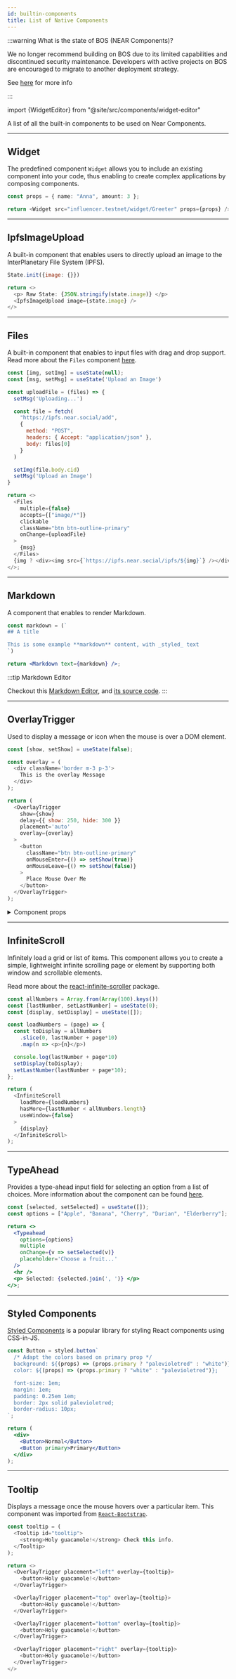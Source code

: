```yaml
---
id: builtin-components
title: List of Native Components
---
```


:::warning What is the state of BOS (NEAR Components)?

We no longer recommend building on BOS due to its limited capabilities and discontinued security maintenance. Developers with active projects on BOS are encouraged to migrate to another deployment strategy.

See [here](/build/web3-apps/frontend#bos-socialvm) for more info

:::

import {WidgetEditor} from "@site/src/components/widget-editor"

A list of all the built-in components to be used on Near Components.

---

## Widget

The predefined component `Widget` allows you to include an existing component into your code, thus enabling to create complex applications by composing components.

<WidgetEditor id='1' height="100px">

```ts
const props = { name: "Anna", amount: 3 };

return <Widget src="influencer.testnet/widget/Greeter" props={props} />;
```

</WidgetEditor>

---

## IpfsImageUpload

A built-in component that enables users to directly upload an image to the InterPlanetary File System (IPFS).

<WidgetEditor id='2' height="200px">

```js
State.init({image: {}})

return <>
  <p> Raw State: {JSON.stringify(state.image)} </p>
  <IpfsImageUpload image={state.image} />
</>
```

</WidgetEditor>

---

## Files

A built-in component that enables to input files with drag and drop support. Read more about the `Files` component [here](https://www.npmjs.com/package/react-files).

<WidgetEditor id='3' height="220px">

```js
const [img, setImg] = useState(null);
const [msg, setMsg] = useState('Upload an Image')

const uploadFile = (files) => {
  setMsg('Uploading...')

  const file = fetch(
    "https://ipfs.near.social/add",
    {
      method: "POST",
      headers: { Accept: "application/json" },
      body: files[0]
    }
  )

  setImg(file.body.cid)
  setMsg('Upload an Image')
}

return <>
  <Files
    multiple={false}
    accepts={["image/*"]}
    clickable
    className="btn btn-outline-primary"
    onChange={uploadFile}
  >
    {msg}
  </Files>
  {img ? <div><img src={`https://ipfs.near.social/ipfs/${img}`} /></div> : ''}
</>;
```

</WidgetEditor>

---

## Markdown

A component that enables to render Markdown.

<WidgetEditor id='4' height="60px">

```jsx
const markdown = (`
## A title

This is some example **markdown** content, with _styled_ text
`)

return <Markdown text={markdown} />;
```

</WidgetEditor>

:::tip Markdown Editor

Checkout this [Markdown Editor](https://near.social/#/mob.near/widget/MarkdownEditorIframeExample), and [its source code](https://near.social/mob.near/widget/WidgetSource?src=mob.near/widget/MarkdownEditorIframeExample).
:::

---

## OverlayTrigger

Used to display a message or icon when the mouse is over a DOM element.

<WidgetEditor id='5' height="200px">

```javascript
const [show, setShow] = useState(false);

const overlay = (
  <div className='border m-3 p-3'>
    This is the overlay Message
  </div>
);

return (
  <OverlayTrigger
    show={show}
    delay={{ show: 250, hide: 300 }}
    placement='auto'
    overlay={overlay}
  >
    <button
      className="btn btn-outline-primary"
      onMouseEnter={() => setShow(true)}
      onMouseLeave={() => setShow(false)}
    >
      Place Mouse Over Me
    </button>
  </OverlayTrigger>
);
```

</WidgetEditor>

<details markdown="1">

<summary> Component props </summary>

The OverlayTrigger component has several props that allow you to customize its behavior:

| Prop        | Description                                                                                                                                                                                                                                                                  |
|-------------|------------------------------------------------------------------------------------------------------------------------------------------------------------------------------------------------------------------------------------------------------------------------------|
| `show`      | A boolean value that determines whether the overlay is currently visible or not.                                                                                                                                                                                             |
| `trigger`   | An array of events that trigger the display of the overlay. In this example, the `trigger` prop is set to `["hover", "focus"]`, which means that the overlay will be displayed when the user hovers over or focuses on the element.                                          |
| `delay`     | An object that specifies the delay before the overlay is displayed or hidden. In this example, the `delay` prop is set to `{ show: 250, hide: 300 }`, which means that the overlay will be displayed after a 250-millisecond delay and hidden after a 300-millisecond delay. |
| `placement` | A string that specifies the position of the overlay relative to the trigger element. In this example, the `placement` prop is set to `"auto"`, which means that the position will be automatically determined based on available space.                                      |
| `overlay`   | The content that will be displayed in the overlay. In this example, the `overlay` prop is set to a `<div>` element containing the message "This is the overlay message.                                                                                                      |
</details>

---

## InfiniteScroll

Infinitely load a grid or list of items. This component allows you to create a simple, lightweight infinite scrolling page or element by supporting both window and scrollable elements.

Read more about the [react-infinite-scroller](https://www.npmjs.com/package/react-infinite-scroller) package.

<WidgetEditor id='6' height="200px">

```js
const allNumbers = Array.from(Array(100).keys())
const [lastNumber, setLastNumber] = useState(0);
const [display, setDisplay] = useState([]);

const loadNumbers = (page) => {
  const toDisplay = allNumbers
    .slice(0, lastNumber + page*10)
    .map(n => <p>{n}</p>)

  console.log(lastNumber + page*10)
  setDisplay(toDisplay);
  setLastNumber(lastNumber + page*10);
};

return (
  <InfiniteScroll
    loadMore={loadNumbers}
    hasMore={lastNumber < allNumbers.length}
    useWindow={false}
  >
    {display}
  </InfiniteScroll>
);
```

</WidgetEditor>

---

## TypeAhead

Provides a type-ahead input field for selecting an option from a list of choices. More information about the component can be found [here](https://github.com/ericgio/react-bootstrap-typeahead).

<WidgetEditor id='7' height="300px">

```jsx
const [selected, setSelected] = useState([]);
const options = ["Apple", "Banana", "Cherry", "Durian", "Elderberry"];

return <>
  <Typeahead
    options={options}
    multiple
    onChange={v => setSelected(v)}
    placeholder='Choose a fruit...'
  />
  <hr />
  <p> Selected: {selected.join(', ')} </p>
</>;
```

</WidgetEditor>

---

## Styled Components

[Styled Components](https://styled-components.com/) is a popular library for styling React components using CSS-in-JS.

<WidgetEditor id='8' height="80px">

```jsx
const Button = styled.button`
  /* Adapt the colors based on primary prop */
  background: ${(props) => (props.primary ? "palevioletred" : "white")};
  color: ${(props) => (props.primary ? "white" : "palevioletred")};

  font-size: 1em;
  margin: 1em;
  padding: 0.25em 1em;
  border: 2px solid palevioletred;
  border-radius: 10px;
`;

return (
  <div>
    <Button>Normal</Button>
    <Button primary>Primary</Button>
  </div>
);
```

</WidgetEditor>

---

## Tooltip

Displays a message once the mouse hovers over a particular item. This component was imported from [`React-Bootstrap`](https://react-bootstrap-v3.netlify.app/components/tooltips/).

<WidgetEditor id='9' height="120px">

```js
const tooltip = (
  <Tooltip id="tooltip">
    <strong>Holy guacamole!</strong> Check this info.
  </Tooltip>
);

return <>
  <OverlayTrigger placement="left" overlay={tooltip}>
    <button>Holy guacamole!</button>
  </OverlayTrigger>

  <OverlayTrigger placement="top" overlay={tooltip}>
    <button>Holy guacamole!</button>
  </OverlayTrigger>

  <OverlayTrigger placement="bottom" overlay={tooltip}>
    <button>Holy guacamole!</button>
  </OverlayTrigger>

  <OverlayTrigger placement="right" overlay={tooltip}>
    <button>Holy guacamole!</button>
  </OverlayTrigger>
</>
```

</WidgetEditor>